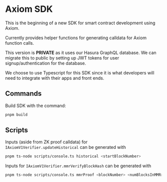 # Axiom SDK

This is the beginning of a new SDK for smart contract development using Axiom.

Currently provides helper functions for generating calldata for Axiom function calls.

This version is **PRIVATE** as it uses our Hasura GraphQL database. We can migrate this to public by setting up JWT tokens for user signup/authentication for the database.

We choose to use Typescript for this SDK since it is what developers will need to integrate with their apps and front ends.

## Commands

Build SDK with the command:

```bash
pnpm build
```

## Scripts

Inputs (aside from ZK proof calldata) for `IAxiomV1Verifier.updateHistorical` can be generated with

```bash
pnpm ts-node scripts/console.ts historical <startBlockNumber>
```

Inputs for `IAxiomV1Verifier.mmrVerifyBlockHash` can be generated with

```bash
pnpm ts-node scripts/console.ts mmrProof <blockNumber> <numBlocksInMMR>
```